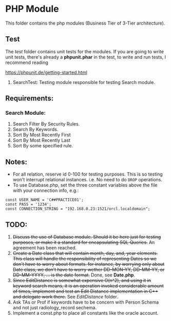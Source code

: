 # PHP Module

This folder contains the php modules (Business Tier of 3-Tier architecture).

## Test

The *test* folder contains unit tests for the modules. If you are going to write unit tests,
there's already a **phpunit.phar** in the test, to write and run tests, I recommend reading

https://phpunit.de/getting-started.html

1. SearchTest: Testing module responsible for testing Search module.

## Requirements:

### Search Module:
    
1. Search Filter By Security Rules.
2. Search By Keywords.
3. Sort By Most Recently First
4. Sort By Most Recently Last
5. Sort By some specified rule.

## Notes:

* For all relation, reserve id 0-100 for testing purposes. This is so testing won't interrupt relational instances. i.e.
  No need to do ```DROP``` operations.
* To use Database.php, set the three constant variables above the file with your connection info, e.g.:
```
const USER_NAME = 'C##PRACTICE01';
const PASS = '1234';
const CONNECTION_STRING = "192.168.0.23:1521/orcl.localdomain";
```

## TODO:

1. ~~Discuss the use of Database module. Should it be here just for testing purposes, or make it a standard for
   encapsulating SQL Queries.~~ An agreement has been reached.
2. ~~Create a Date class that will contain month, day, and, year elements. This class will handle the responsibility of
   representing Dates so we don't have to worry about formats. for instance, by worrying only about Date class, 
   we don't have to worry wether DD-MON-YY, DD-MM-YY, or DD-MM-YYYY, ... is the date format.~~ Done, see **Date.php**.
3. ~~Since EditDistance is somewhat expensive O(n^2), and using it in keyword search means, it is an operation invoked
   considerable amount of times, implement and test an Edit Distance implementation in C++ and delegate work there.~~
   See *EditDistance* folder.
4. Ask TAs or Prof if keywords have to be concern with Person Schema and not just radiology_record sechema.
5. Implement a const.php to place all constants like the oracle account.